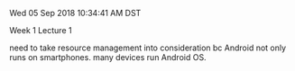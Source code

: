 Wed 05 Sep 2018 10:34:41 AM DST

Week 1 Lecture 1

need to take resource management into consideration bc Android not only runs on smartphones. many devices run Android OS.


